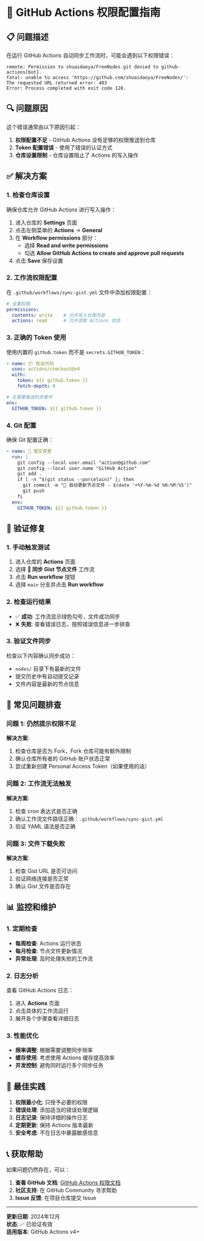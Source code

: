 # 🔧 GitHub Actions 权限配置指南

## 📋 问题描述

在运行 GitHub Actions 自动同步工作流时，可能会遇到以下权限错误：

```
remote: Permission to shuaidaoya/FreeNodes.git denied to github-actions[bot].
fatal: unable to access 'https://github.com/shuaidaoya/FreeNodes/': The requested URL returned error: 403
Error: Process completed with exit code 128.
```

## 🔍 问题原因

这个错误通常由以下原因引起：

1. **权限配置不足** - GitHub Actions 没有足够的权限推送到仓库
2. **Token 配置错误** - 使用了错误的认证方式
3. **仓库设置限制** - 仓库设置阻止了 Actions 的写入操作

## ✅ 解决方案

### 1. 检查仓库设置

确保仓库允许 GitHub Actions 进行写入操作：

1. 进入仓库的 **Settings** 页面
2. 点击左侧菜单的 **Actions** → **General**
3. 在 **Workflow permissions** 部分：
   - 选择 **Read and write permissions**
   - 勾选 **Allow GitHub Actions to create and approve pull requests**
4. 点击 **Save** 保存设置

### 2. 工作流权限配置

在 `.github/workflows/sync-gist.yml` 文件中添加权限配置：

```yaml
# 设置权限
permissions:
  contents: write    # 允许写入仓库内容
  actions: read      # 允许读取 Actions 状态
```

### 3. 正确的 Token 使用

使用内置的 `github.token` 而不是 `secrets.GITHUB_TOKEN`：

```yaml
- name: 📦 检出代码
  uses: actions/checkout@v4
  with:
    token: ${{ github.token }}
    fetch-depth: 0

# 在需要推送的步骤中
env:
  GITHUB_TOKEN: ${{ github.token }}
```

### 4. Git 配置

确保 Git 配置正确：

```yaml
- name: 📝 提交变更
  run: |
    git config --local user.email "action@github.com"
    git config --local user.name "GitHub Action"
    git add .
    if [ -n "$(git status --porcelain)" ]; then
      git commit -m "🔄 自动更新节点文件 - $(date '+%Y-%m-%d %H:%M:%S')"
      git push
    fi
  env:
    GITHUB_TOKEN: ${{ github.token }}
```

## 🔄 验证修复

### 1. 手动触发测试

1. 进入仓库的 **Actions** 页面
2. 选择 **🔄 同步 Gist 节点文件** 工作流
3. 点击 **Run workflow** 按钮
4. 选择 `main` 分支并点击 **Run workflow**

### 2. 检查运行结果

- ✅ **成功**: 工作流显示绿色勾号，文件成功同步
- ❌ **失败**: 查看错误日志，按照错误信息进一步排查

### 3. 验证文件同步

检查以下内容确认同步成功：

- `nodes/` 目录下有最新的文件
- 提交历史中有自动提交记录
- 文件内容是最新的节点信息

## 🚨 常见问题排查

### 问题 1: 仍然提示权限不足

**解决方案**:
1. 检查仓库是否为 Fork，Fork 仓库可能有额外限制
2. 确认仓库所有者的 GitHub 账户状态正常
3. 尝试重新创建 Personal Access Token（如果使用的话）

### 问题 2: 工作流无法触发

**解决方案**:
1. 检查 cron 表达式是否正确
2. 确认工作流文件路径正确：`.github/workflows/sync-gist.yml`
3. 验证 YAML 语法是否正确

### 问题 3: 文件下载失败

**解决方案**:
1. 检查 Gist URL 是否可访问
2. 验证网络连接是否正常
3. 确认 Gist 文件是否存在

## 📊 监控和维护

### 1. 定期检查

- **每周检查**: Actions 运行状态
- **每月检查**: 节点文件更新情况
- **异常处理**: 及时处理失败的工作流

### 2. 日志分析

查看 GitHub Actions 日志：
1. 进入 **Actions** 页面
2. 点击具体的工作流运行
3. 展开各个步骤查看详细日志

### 3. 性能优化

- **频率调整**: 根据需要调整同步频率
- **缓存使用**: 考虑使用 Actions 缓存提高效率
- **并发控制**: 避免同时运行多个同步任务

## 🎯 最佳实践

1. **权限最小化**: 只授予必要的权限
2. **错误处理**: 添加适当的错误处理逻辑
3. **日志记录**: 保持详细的操作日志
4. **定期更新**: 保持 Actions 版本最新
5. **安全考虑**: 不在日志中暴露敏感信息

## 📞 获取帮助

如果问题仍然存在，可以：

1. **查看 GitHub 文档**: [GitHub Actions 权限文档](https://docs.github.com/en/actions/security-guides/automatic-token-authentication)
2. **社区支持**: 在 GitHub Community 寻求帮助
3. **Issue 反馈**: 在项目仓库提交 Issue

---

**更新日期**: 2024年12月  
**状态**: ✅ 已验证有效  
**适用版本**: GitHub Actions v4+